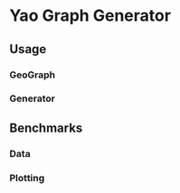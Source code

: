 # Yao Graph Generator

## Usage

### GeoGraph

### Generator

## Benchmarks

### Data

### Plotting





